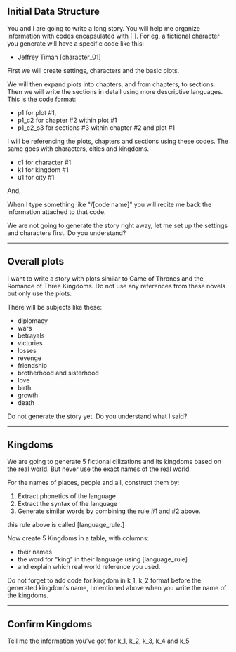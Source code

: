 ## Initial Data Structure


You and I are going to write a long story. You will help me organize information with codes encapsulated with [ ]. For eg, a fictional character you generate will have a specific code like this: 
- Jeffrey Timan [character_01] 

First we will create settings, characters and the basic plots. 

We will then expand plots into chapters, and from chapters, to sections. Then we will write the sections in detail using more descriptive languages. This is the code format:

- p1  for plot #1,
- p1_c2 for chapter #2 within plot #1
- p1_c2_s3 for sections #3 within chapter #2 and plot #1

I will be referencing the plots, chapters and sections using these codes. The same goes with characters, cities and kingdoms.

- c1 for character #1
- k1 for kingdom #1
- u1 for city #1

And,

When I type something like "/[code name]" you will recite me back the information attached to that code.


We are not going to generate the story right away, let me set up the settings and characters first. Do you understand?


---


## Overall plots



I want to write a story with plots similar to Game of Thrones and the Romance of Three Kingdoms. Do not use any references from these novels but only use the plots.

There will be subjects like these:
- diplomacy
- wars
- betrayals
- victories
- losses
- revenge
- friendship
- brotherhood and sisterhood
- love
- birth
- growth
- death

Do not generate the story yet. Do you understand what I said?


---


## Kingdoms


We are going to generate 5 fictional cilizations and its kingdoms based on the real world. But never use the exact names of the real world. 

For the names of places, people and all, construct them by:

1. Extract phonetics of the language
2. Extract the syntax of the language
3. Generate similar words by combining the rule #1 and #2 above.

this rule above is called [language_rule.]

Now create 5 Kingdoms in a table, with columns:
- their names
- the word for "king" in their language using [language_rule]
- and explain which real world reference you used.

Do not forget to add code for kingdom in k_1, k_2 format before the generated kingdom's name, I mentioned above when you write the name of the kingdoms.


---


## Confirm Kingdoms


Tell me the information you've got for k_1, k_2, k_3, k_4 and k_5
 





